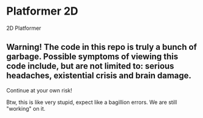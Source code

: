 # Platformer 2D
 2D Platformer

## Warning! The code in this repo is truly a bunch of garbage. Possible symptoms of viewing this code include, but are not limited to: serious headaches, existential crisis and brain damage. 
Continue at your own risk!

Btw, this is like very stupid, expect like a bagillion errors. We are still "working" on it.
